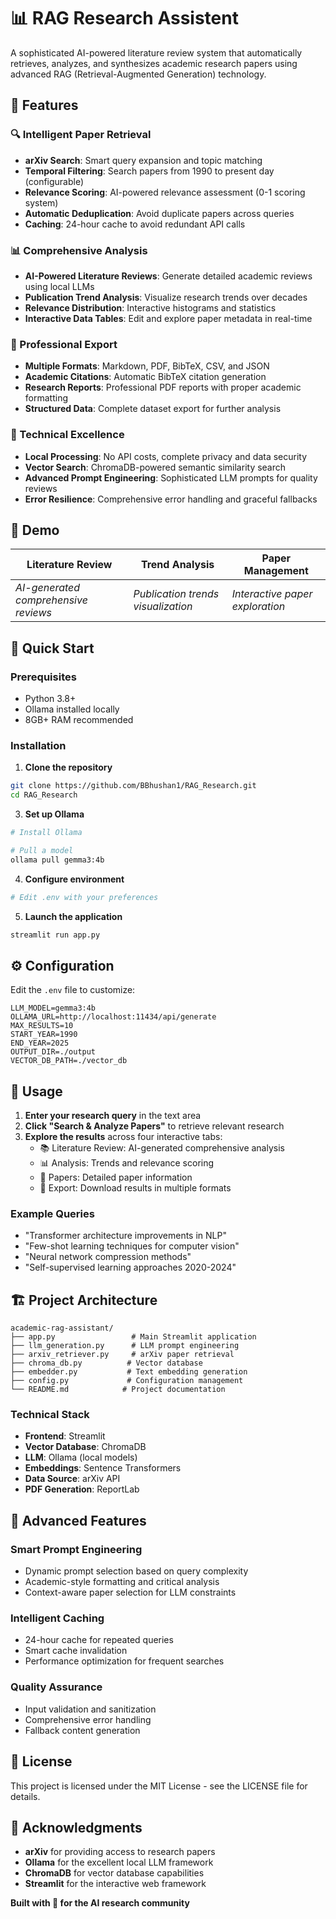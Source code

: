 # 📊 RAG Research Assistent

A sophisticated AI-powered literature review system that automatically retrieves, analyzes, and synthesizes academic research papers using advanced RAG (Retrieval-Augmented Generation) technology.


## 🌟 Features

### 🔍 Intelligent Paper Retrieval
- **arXiv Search**: Smart query expansion and topic matching
- **Temporal Filtering**: Search papers from 1990 to present day (configurable)
- **Relevance Scoring**: AI-powered relevance assessment (0-1 scoring system)
- **Automatic Deduplication**: Avoid duplicate papers across queries
- **Caching**: 24-hour cache to avoid redundant API calls

### 📊 Comprehensive Analysis
- **AI-Powered Literature Reviews**: Generate detailed academic reviews using local LLMs
- **Publication Trend Analysis**: Visualize research trends over decades
- **Relevance Distribution**: Interactive histograms and statistics
- **Interactive Data Tables**: Edit and explore paper metadata in real-time

### 💾 Professional Export
- **Multiple Formats**: Markdown, PDF, BibTeX, CSV, and JSON
- **Academic Citations**: Automatic BibTeX citation generation
- **Research Reports**: Professional PDF reports with proper academic formatting
- **Structured Data**: Complete dataset export for further analysis

### 🚀 Technical Excellence
- **Local Processing**: No API costs, complete privacy and data security
- **Vector Search**: ChromaDB-powered semantic similarity search
- **Advanced Prompt Engineering**: Sophisticated LLM prompts for quality reviews
- **Error Resilience**: Comprehensive error handling and graceful fallbacks

## 📸 Demo

| Literature Review | Trend Analysis | Paper Management |
|-------------------|----------------|------------------|
| *AI-generated comprehensive reviews* | *Publication trends visualization* | *Interactive paper exploration* |

## 🚀 Quick Start

### Prerequisites
- Python 3.8+
- Ollama installed locally
- 8GB+ RAM recommended

### Installation

1. **Clone the repository**
```bash
git clone https://github.com/BBhushan1/RAG_Research.git
cd RAG_Research
```

3. **Set up Ollama**
```bash
# Install Ollama 

# Pull a model
ollama pull gemma3:4b
```

4. **Configure environment**
```bash
# Edit .env with your preferences
```

5. **Launch the application**
```bash
streamlit run app.py
```

## ⚙️ Configuration

Edit the `.env` file to customize:

```env
LLM_MODEL=gemma3:4b
OLLAMA_URL=http://localhost:11434/api/generate
MAX_RESULTS=10
START_YEAR=1990
END_YEAR=2025
OUTPUT_DIR=./output
VECTOR_DB_PATH=./vector_db
```

## 🎯 Usage

1. **Enter your research query** in the text area
2. **Click "Search & Analyze Papers"** to retrieve relevant research
3. **Explore the results** across four interactive tabs:
   - 📚 Literature Review: AI-generated comprehensive analysis
   - 📊 Analysis: Trends and relevance scoring
   - 📄 Papers: Detailed paper information
   - 💾 Export: Download results in multiple formats

### Example Queries
- "Transformer architecture improvements in NLP"
- "Few-shot learning techniques for computer vision"
- "Neural network compression methods"
- "Self-supervised learning approaches 2020-2024"

## 🏗️ Project Architecture

```
academic-rag-assistant/
├── app.py                 # Main Streamlit application
├── llm_generation.py      # LLM prompt engineering
├── arxiv_retriever.py     # arXiv paper retrieval
├── chroma_db.py          # Vector database
├── embedder.py           # Text embedding generation
├── config.py             # Configuration management
└── README.md            # Project documentation
```

### Technical Stack
- **Frontend**: Streamlit
- **Vector Database**: ChromaDB
- **LLM**: Ollama (local models)
- **Embeddings**: Sentence Transformers
- **Data Source**: arXiv API
- **PDF Generation**: ReportLab

## 🔧 Advanced Features

### Smart Prompt Engineering
- Dynamic prompt selection based on query complexity
- Academic-style formatting and critical analysis
- Context-aware paper selection for LLM constraints

### Intelligent Caching
- 24-hour cache for repeated queries
- Smart cache invalidation
- Performance optimization for frequent searches

### Quality Assurance
- Input validation and sanitization
- Comprehensive error handling
- Fallback content generation


## 📄 License

This project is licensed under the MIT License - see the LICENSE file for details.

## 🙏 Acknowledgments

- **arXiv** for providing access to research papers
- **Ollama** for the excellent local LLM framework
- **ChromaDB** for vector database capabilities
- **Streamlit** for the interactive web framework


**Built with 🧠 for the AI research community**
